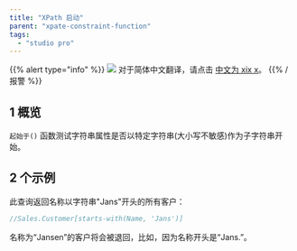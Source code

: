 ```yaml
---
title: "XPath 启动"
parent: "xpate-constraint-function"
tags:
  - "studio pro"
---
```


{{% alert type="info" %}}
<img src="attachments/chinese-translation/china.png" style="display: inline-block; margin: 0" /> 对于简体中文翻译，请点击 [中文为 xix x](https://cdn.mendix.tencent-cloud.com/documentation/refguide8/xpath-starts-with.pdf)。
{{% /报警 %}}

## 1 概览

`起始于()` 函数测试字符串属性是否以特定字符串(大小写不敏感)作为子字符串开始。

## 2 个示例

此查询返回名称以字符串"Jans"开头的所有客户：

```java
//Sales.Customer[starts-with(Name, 'Jans')]
```

名称为“Jansen”的客户将会被退回，比如，因为名称开头是“Jans.”。
